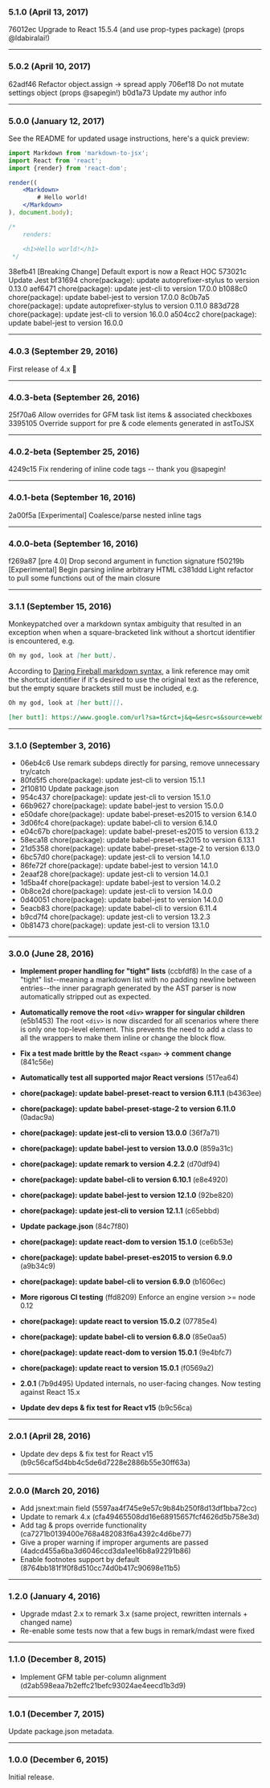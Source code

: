 ### 5.1.0 (April 13, 2017)

76012ec Upgrade to React 15.5.4 (and use prop-types package) (props @ldabiralai!)

---

### 5.0.2 (April 10, 2017)

62adf46 Refactor object.assign -> spread apply
706ef18 Do not mutate settings object (props @sapegin!)
b0d1a73 Update my author info

---

### 5.0.0 (January 12, 2017)

See the README for updated usage instructions, here's a quick preview:

```jsx
import Markdown from 'markdown-to-jsx';
import React from 'react';
import {render} from 'react-dom';

render((
    <Markdown>
        # Hello world!
    </Markdown>
), document.body);

/*
    renders:

    <h1>Hello world!</h1>
 */
```

38efb41 [Breaking Change] Default export is now a React HOC
573021c Update Jest
bf31694 chore(package): update autoprefixer-stylus to version 0.13.0
aef6471 chore(package): update jest-cli to version 17.0.0
b1088c0 chore(package): update babel-jest to version 17.0.0
8c0b7a5 chore(package): update autoprefixer-stylus to version 0.11.0
883d728 chore(package): update jest-cli to version 16.0.0
a504cc2 chore(package): update babel-jest to version 16.0.0

---

### 4.0.3 (September 29, 2016)

First release of 4.x :tada:

---

### 4.0.3-beta (September 26, 2016)

25f70a6 Allow overrides for GFM task list items & associated checkboxes
3395105 Override support for pre & code elements generated in astToJSX

---

### 4.0.2-beta (September 25, 2016)

4249c15 Fix rendering of inline code tags -- thank you @sapegin!

---

### 4.0.1-beta (September 16, 2016)

2a00f5a [Experimental] Coalesce/parse nested inline tags

---

### 4.0.0-beta (September 16, 2016)

f269a87 [pre 4.0] Drop second argument in function signature
f50219b [Experimental] Begin parsing inline arbitrary HTML
c381ddd Light refactor to pull some functions out of the main closure

---

### 3.1.1 (September 15, 2016)

Monkeypatched over a markdown syntax ambiguity that resulted in an exception when when a square-bracketed link without a shortcut identifier is encountered, e.g.

```md
Oh my god, look at [her butt].
```

According to [Daring Fireball markdown syntax](https://daringfireball.net/projects/markdown/syntax#link), a link reference may omit the shortcut identifier if it's desired to use the original text as the reference, but the empty square brackets still must be included, e.g.

```md
Oh my god, look at [her butt][].

[her butt]: https://www.google.com/url?sa=t&rct=j&q=&esrc=s&source=web&cd=1&cad=rja&uact=8&ved=0ahUKEwjxjMnL2JLPAhXKQCYKHfFVAR0QyCkIITAA&url=https%3A%2F%2Fwww.youtube.com%2Fwatch%3Fv%3DLDZX4ooRsWs&usg=AFQjCNHb65jFtOPwGi7HZITW5qJ2PBlURA
```

---

### 3.1.0 (September 3, 2016)

- 06eb4c6 Use remark subdeps directly for parsing, remove unnecessary try/catch
- 80fd5f5 chore(package): update jest-cli to version 15.1.1
- 2f10810 Update package.json
- 954c437 chore(package): update jest-cli to version 15.1.0
- 66b9627 chore(package): update babel-jest to version 15.0.0
- e50dafe chore(package): update babel-preset-es2015 to version 6.14.0
- 3d06fc4 chore(package): update babel-cli to version 6.14.0
- e04c67b chore(package): update babel-preset-es2015 to version 6.13.2
- 58eca18 chore(package): update babel-preset-es2015 to version 6.13.1
- 21d5358 chore(package): update babel-preset-stage-2 to version 6.13.0
- 6bc57d0 chore(package): update jest-cli to version 14.1.0
- 86fe72f chore(package): update babel-jest to version 14.1.0
- 2eaaf28 chore(package): update jest-cli to version 14.0.1
- 1d5ba4f chore(package): update babel-jest to version 14.0.2
- 0b8ce2d chore(package): update jest-cli to version 14.0.0
- 0d40051 chore(package): update babel-jest to version 14.0.0
- 5eacb83 chore(package): update babel-cli to version 6.11.4
- b9cd7f4 chore(package): update jest-cli to version 13.2.3
- 0b81473 chore(package): update jest-cli to version 13.1.0

---

### 3.0.0 (June 28, 2016)

- __Implement proper handling for "tight" lists__ (ccbfdf8) In the case of a "tight" list--meaning a markdown list with no padding newline between entries--the inner paragraph generated by the AST parser is now automatically stripped out as expected.

- __Automatically remove the root `<div>` wrapper for singular children__ (e5b1453) The root `<div>` is now discarded for all scenarios where there is only one top-level element. This prevents the need to add a class to all the wrappers to make them inline or change the block flow.

- __Fix a test made brittle by the React `<span>` -> comment change__ (841c56e)
- __Automatically test all supported major React versions__ (517ea64)
- __chore(package): update babel-preset-react to version 6.11.1__ (b4363ee)
- __chore(package): update babel-preset-stage-2 to version 6.11.0__ (0adac9a)
- __chore(package): update jest-cli to version 13.0.0__ (36f7a71)
- __chore(package): update babel-jest to version 13.0.0__ (859a31c)
- __chore(package): update remark to version 4.2.2__ (d70df94)
- __chore(package): update babel-cli to version 6.10.1__ (e8e4920)
- __chore(package): update babel-jest to version 12.1.0__ (92be820)
- __chore(package): update jest-cli to version 12.1.1__ (c65ebbd)
- __Update package.json__ (84c7f80)
- __chore(package): update react-dom to version 15.1.0__ (ce6b53e)
- __chore(package): update babel-preset-es2015 to version 6.9.0__ (a9b34c9)
- __chore(package): update babel-cli to version 6.9.0__ (b1606ec)
- __More rigorous CI testing__ (ffd8209) Enforce an engine version >= node 0.12
- __chore(package): update react to version 15.0.2__ (07785e4)
- __chore(package): update babel-cli to version 6.8.0__ (85e0aa5)
- __chore(package): update react-dom to version 15.0.1__ (9e4bfc7)
- __chore(package): update react to version 15.0.1__ (f0569a2)
- __2.0.1__ (7b9d495) Updated internals, no user-facing changes. Now testing against React 15.x
- __Update dev deps & fix test for React v15__ (b9c56ca)

---

### 2.0.1 (April 28, 2016)

- Update dev deps & fix test for React v15 (b9c56caf5d4bb4c5de6d7228e2886b55e30ff63a)

---

### 2.0.0 (March 20, 2016)

- Add jsnext:main field (5597aa4f745e9e57c9b84b250f8d13df1bba72cc)
- Update to remark 4.x (cfa49465508dd16e68915657fcf4626d5b758e3d)
- Add tag & props override functionality (ca7271b0139400e768a482083f6a4392c4d6be77)
- Give a proper warning if improper arguments are passed (4adcd455a6ba3d6046ccd3da1ee16b8a92291b86)
- Enable footnotes support by default (8764bb181f1f0f8d510cc74d0b417c90698e11b5)

---

### 1.2.0 (January 4, 2016)

- Upgrade mdast 2.x to remark 3.x (same project, rewritten internals + changed name)
- Re-enable some tests now that a few bugs in remark/mdast were fixed

---

### 1.1.0 (December 8, 2015)

- Implement GFM table per-column alignment (d2ab598eaa7b2effc21befc93024ae4eecd1b3d9)

---

### 1.0.1 (December 7, 2015)

Update package.json metadata.

---

### 1.0.0 (December 6, 2015)

Initial release.
